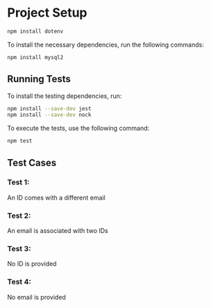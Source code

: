 # Project Setup

```sh
npm install dotenv
```


To install the necessary dependencies, run the following commands:

```sh
npm install mysql2
```

## Running Tests

To install the testing dependencies, run:

```sh
npm install --save-dev jest
npm install --save-dev nock
```

To execute the tests, use the following command:

```sh
npm test
```

## Test Cases

### Test 1:
An ID comes with a different email

### Test 2:
An email is associated with two IDs

### Test 3:
No ID is provided

### Test 4:
No email is provided